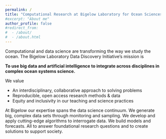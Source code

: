 ```yaml
---
permalink: /
title: "Computational Research at Bigelow Laboratory for Ocean Sciences"
#excerpt: "About me"
author_profile: false
#redirect_from: 
#  - /about/
#  - /about.html
---
```


Computational and data science are transforming the way we study the ocean. The Bigelow Laboratory Data Discovery Initiative’s mission is 

**To use big data and artificial intelligence to integrate across disciplines in complex ocean systems science.**

We value 
- An interdisciplinary, collaborative approach to solving problems
- Reproducible, open access research methods & data
- Equity and inclusivity in our teaching and science practices

At Bigelow our expertise spans the data science continuum. We generate big, complex data sets through monitoring and sampling. We develop and apply cutting-edge algorithms to interrogate data. We build models and forecasts. All to answer foundational research questions and to create solutions to support society.


